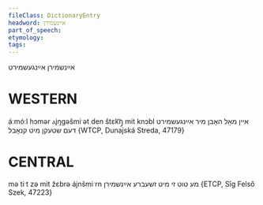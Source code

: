 ```yaml
---
fileClass: DictionaryEntry
headword: אײַנשמירן
part_of_speech: 
etymology: 
tags: 
---
```

אײַנשמירן
אײַנגעשמירט

WESTERN
========

áːmóːl hɔmər ⲁjŋgəšmiˑət den štɛk͡ŋ̩ mit knɔbl איין מאָל האָבן מיר אײַנגעשמירט דעם שטעקן מיט קנאָבל {WTCP, Dunajská Streda, 47179}

CENTRAL
========

mə tiˑt zə mit žɛbrə ájnšmiˑrn מע טוט זי מיט זשעברע אײַנשמירן {ETCP, Sîg Felső Szek, 47223}
